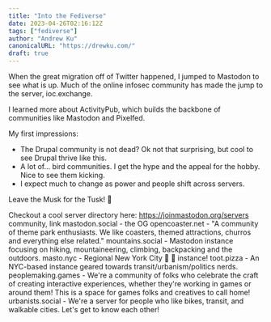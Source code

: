 ```yaml
---
title: "Into the Fediverse"
date: 2023-04-26T02:16:12Z
tags: ["fediverse"]
author: "Andrew Ku"
canonicalURL: "https://drewku.com/"
draft: true
---
```


When the great migration off of Twitter happened, I jumped to Mastodon to see what is up. Much of the online infosec community has made the jump to the server, ioc.exchange. 

I learned more about ActivityPub, which builds the backbone of communities like Mastodon and Pixelfed.

My first impressions:
- The Drupal community is not dead? Ok not that surprising, but cool to see Drupal thrive like this. 
- A lot of... bird communities. I get the hype and the appeal for the hobby. Nice to see them kicking.   
- I expect much to change as power and people shift across servers. 

Leave the Musk for the Tusk! :mammoth:

Checkout a cool server directory here: 
https://joinmastodon.org/servers 
community, link
mastodon.social - the OG
opencoaster.net - "A community of theme park enthusiasts. We like coasters, themed attractions, churros and everything else related."
mountains.social - Mastodon instance focusing on hiking, mountaineering, climbing, backpacking and the outdoors.
masto.nyc - Regional New York City 🐘 🗽 instance!
toot.pizza - An NYC-based instance geared towards transit/urbanism/politics nerds.
peoplemaking.games - We're a community of folks who celebrate the craft of creating interactive experiences, whether they're working in games or around them! This is a space for games folks and creatives to call home!
urbanists.social - We're a server for people who like bikes, transit, and walkable cities. Let's get to know each other!